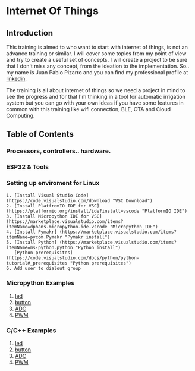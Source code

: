 # Internet Of Things

## Introduction
This training is aimed to who want to start with internet of things, is not an advance training or similar. I will cover some topics from my point of view and try to create a useful set of concepts. I will create a project to be sure that I don't miss any concept, from the ideation to the implementation. So.. my name is Juan Pablo Pizarro and you can find my professional profile at [linkedin](https://www.linkedin.com/in/juanpablopizarro/).

The training is all about internet of things so we need a project in mind to see the progress and for that I'm thinking in a tool for automatic irrigation system but you can go with your own ideas if you have some features in common with this training like wifi connection, BLE, OTA and Cloud Computing.

## Table of Contents
### Processors, controllers.. hardware.
    
### ESP32 & Tools
    
### Setting up enviroment for Linux
    1. [Install Visual Studio Code] (https://code.visualstudio.com/download "VSC Download")
    2. [Install PlatfromIO IDE for VSC] (https://platformio.org/install/ide?install=vscode "PlatformIO IDE")
    3. [Install Micropython IDE for VSC] (https://marketplace.visualstudio.com/items?itemName=dphans.micropython-ide-vscode "Micropython IDE")
    4. [Install Pymakr] (https://marketplace.visualstudio.com/items?itemName=pycom.Pymakr "Pymakr install")
    5. [Install Python] (https://marketplace.visualstudio.com/items?itemName=ms-python.python "Python install")
       [Python prerequisites] (https://code.visualstudio.com/docs/python/python-tutorial#_prerequisites "Python prerequisites")
    6. Add user to dialout group
### Micropython Examples
1. [led]()
2. [button]()
3. [ADC]()
4. [PWM]()

### C/C++ Examples
1. [led]()
2. [button]()
3. [ADC]()
4. [PWM]()
